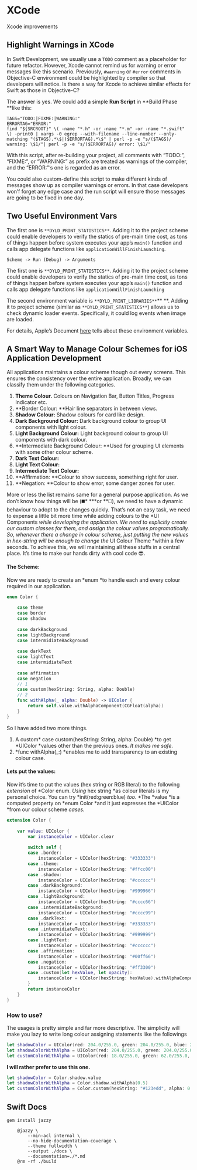 # XCode

Xcode improvements

## Highlight	Warnings in XCode

In Swift Development, we usually use a `TODO` comment as a placeholder for future refactor. However, Xcode cannot remind us for warning or error messages like this scenario. Previously, `#warning` or `#error` comments in Objective-C environment could be highlighted by compiler so that developers will notice. Is there a way for Xcode to achieve similar effects for Swift as those in Objective-C?

The answer is yes. We could add a simple **Run Script** in **Build Phase **like this:

```
TAGS="TODO:|FIXME:|WARNING:"
ERRORTAG="ERROR:"
find "${SRCROOT}" \( -name "*.h" -or -name "*.m" -or -name "*.swift" \) -print0 | xargs -0 egrep --with-filename --line-number --only-matching "($TAGS).*\$|($ERRORTAG).*\$" | perl -p -e "s/($TAGS)/ warning: \$1/"| perl -p -e "s/($ERRORTAG)/ error: \$1/"
```

With this script, after re-building your project, all comments with “TODO:”, “FIXME:”, or “WARNING:” as prefix are treated as warnings of the compiler, and the “ERROR:”’s one is regarded as an error.

You could also custom-define this script to make different kinds of messages show up as compiler warnings or errors. In that case developers won’f forget any edge case and the run script will ensure those messages are going to be fixed in one day.

## Two Useful Environment Vars

The first one is `**DYLD_PRINT_STATISTICS**`. Adding it to the project scheme could enable developers to verify the statics of pre-main time cost, as tons of things happen before system executes your app’s `main()` function and calls app delegate functions like `applicationWillFinishLaunching`.

`Scheme -> Run (Debug) -> Arguments`

The first one is `**DYLD_PRINT_STATISTICS**`. Adding it to the project scheme could enable developers to verify the statics of pre-main time cost, as tons of things happen before system executes your app’s `main()` function and calls app delegate functions like `applicationWillFinishLaunching`

The second environment variable is `**DYLD_PRINT_LIBRARIES**`** **. Adding it to project scheme (similar as `**DYLD_PRINT_STATISTICS**`) allows us to check dynamic loader events. Specifically, it could log events when image are loaded.

For details, Apple’s Document [here](https://developer.apple.com/library/content/documentation/DeveloperTools/Conceptual/DynamicLibraries/100-Articles/LoggingDynamicLoaderEvents.html) tells about these environment variables.

## A Smart Way to Manage Colour Schemes for iOS Application Development

All applications maintains a colour scheme though out every screens. This ensures the consistency over the entire application. Broadly, we can classify them under the following categories.

1. **Theme Colour.** Colours on Navigation Bar, Button Titles, Progress Indicator etc.
2. **Border Colour: **Hair line separators in between views.
3. **Shadow Colour:** Shadow colours for card like design.
4. **Dark Background Colour:** Dark background colour to group UI components with light colour.
5. **Light Background Colour:** Light background colour to group UI components with dark colour.
6. **Intermediate Background Colour: **Used for grouping UI elements with some other colour scheme.
7. **Dark Text Colour:**
8. **Light Text Colour:**
9. **Intermediate Text Colour:**
10. **Affirmation: **Colour to show success, something right for user.
11. **Negation: **Colour to show error, some danger zones for user.

More or less the list remains same for a general purpose application. As we don’t know how things will be (◼️* ***or **◻️), we need to have a dynamic behaviour to adopt to the changes quickly. That’s not an easy task, we need to expense a little bit more time while adding colours to the *UI Components *while developing the application. We need to explicitly create our custom classes for them, and assign the colour values programatically. So, whenever there a change in colour scheme, just putting the new values in *hex-string* will be enough to change the* UI Colour Theme *within a few seconds. To achieve this, we will maintaining all these stuffs in a central place. It’s time to make our hands dirty with cool code 😎.

#### The Scheme:

Now we are ready to create an *enum *to handle each and every colour required in our application.

```swift
enum Color {
    
    case theme
    case border
    case shadow
    
    case darkBackground
    case lightBackground
    case intermidiateBackground
    
    case darkText
    case lightText
    case intermidiateText
    
    case affirmation
    case negation
    // 1
    case custom(hexString: String, alpha: Double)
    // 2
    func withAlpha(_ alpha: Double) -> UIColor {
        return self.value.withAlphaComponent(CGFloat(alpha))
    }
}
```

So I have added two more things.

1. A custom* case custom(hexString: String, alpha: Double) *to get *UIColor *values other than the previous ones. *It makes me safe.*
2. *func withAlpha(_:) *enables me to add transparency to an existing colour case.

#### Lets put the values:

Now it’s time to put the values (hex string or RGB literal) to the following *extension* of *Color enum. *Using* hex string *as colour literals is my personal choice. You can try *init(red:green:blue) *too*. *The *value *is a computed property on *enum Color *and it just expresses the *UIColor *from our colour scheme *cases.*

```swift
extension Color {
    
    var value: UIColor {
        var instanceColor = UIColor.clear
        
        switch self {
        case .border:
            instanceColor = UIColor(hexString: "#333333")
        case .theme:
            instanceColor = UIColor(hexString: "#ffcc00")
        case .shadow:
            instanceColor = UIColor(hexString: "#cccccc")
        case .darkBackground:
            instanceColor = UIColor(hexString: "#999966")
        case .lightBackground:
            instanceColor = UIColor(hexString: "#cccc66")
        case .intermidiateBackground:
            instanceColor = UIColor(hexString: "#cccc99")
        case .darkText:
            instanceColor = UIColor(hexString: "#333333")
        case .intermidiateText:
            instanceColor = UIColor(hexString: "#999999")
        case .lightText:
            instanceColor = UIColor(hexString: "#cccccc")
        case .affirmation:
            instanceColor = UIColor(hexString: "#00ff66")
        case .negation:
            instanceColor = UIColor(hexString: "#ff3300")
        case .custom(let hexValue, let opacity):
            instanceColor = UIColor(hexString: hexValue).withAlphaComponent(CGFloat(opacity))
        }
        return instanceColor
    }
}
```

### How to use?

The usages is pretty simple and far more descriptive. The simplicity will make you lazy to write long colour assigning statements like the followings

```swift
let shadowColor = UIColor(red: 204.0/255.0, green: 204.0/255.0, blue: 204.0/255.0, alpha: 1.0)
let shadowColorWithAlpha = UIColor(red: 204.0/255.0, green: 204.0/255.0, blue: 204.0/255.0, alpha: 0.5)
let customColorWithAlpha = UIColor(red: 18.0/255.0, green: 62.0/255.0, blue: 221.0/255.0, alpha: 0.25)
```

**I will rather prefer to use this one.**

```swift
let shadowColor = Color.shadow.value
let shadowColorWithAlpha = Color.shadow.withAlpha(0.5)
let customColorWithAlpha = Color.custom(hexString: "#123edd", alpha: 0.25).value
```

## Swift Docs

```gem install jazzy```

```documentation:
    @jazzy \
        --min-acl internal \
        --no-hide-documentation-coverage \
        --theme fullwidth \
        --output ./docs \
        --documentation=./*.md
    @rm -rf ./build
```
